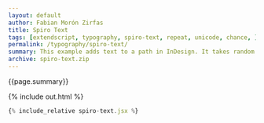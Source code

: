 ```yaml
---
layout: default
author: Fabian Morón Zirfas
title: Spiro Text
tags: [extendscript, typography, spiro-text, repeat, unicode, chance, ]
permalink: /typography/spiro-text/
summary: This example adds text to a path in InDesign. It takes random characters from an array of unicode signs and adds them to the path.  
archive: spiro-text.zip
---
```


{{page.summary}}

<!-- more -->

{% include out.html %}

```js
{% include_relative spiro-text.jsx %}
```



